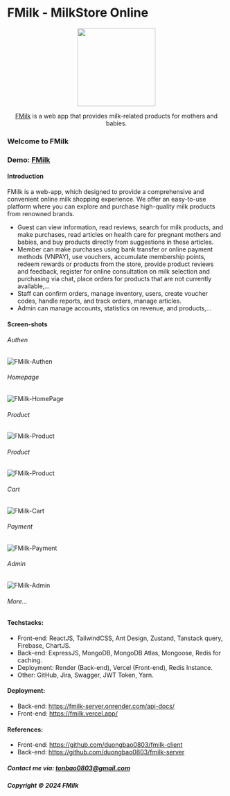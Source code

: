 # FMilk - MilkStore Online

<div align="center">
    <img style="width: 180px;" src="https://firebasestorage.googleapis.com/v0/b/swd392-d2c4e.appspot.com/o/FMilk%2Flogo_fmilk_preview_rev_1.png?alt=media&token=a80a26a0-c7a6-4039-a836-665e2ade3d43" />
    <p><a href="https://fmilk.vercel.app/">FMilk</a> is a web app that provides milk-related products for mothers and babies.
</div>

### Welcome to FMilk

### Demo: [FMilk](https://fmilk.vercel.app)

#### Introduction

FMilk is a web-app, which designed to provide a comprehensive and convenient online milk shopping experience. We offer an easy-to-use platform where you can explore and purchase high-quality milk products from renowned brands.

- Guest can view information, read reviews, search for milk products, and make purchases, read articles on health care for pregnant mothers and babies, and buy products directly from suggestions in these articles.
- Member can make purchases using bank transfer or online payment methods (VNPAY), use vouchers, accumulate membership points, redeem rewards or products from the store, provide product reviews and feedback, register for online consultation on milk selection and purchasing via chat, place orders for products that are not currently available,...
- Staff can confirm orders, manage inventory, users, create voucher codes, handle reports, and track orders, manage articles.
- Admin can manage accounts, statistics on revenue, and products,...

#### Screen-shots

###### Authen

![FMilk-Authen](https://firebasestorage.googleapis.com/v0/b/swd392-d2c4e.appspot.com/o/FMilk%2FAuth.png?alt=media&token=bbc43673-0fa5-4a39-aae4-5290883cde55)

###### Homepage

![FMilk-HomePage](https://firebasestorage.googleapis.com/v0/b/swd392-d2c4e.appspot.com/o/FMilk%2FHomePage.png?alt=media&token=12f222c6-c32c-4fd9-a38b-91e784e2b9b0)

###### Product

![FMilk-Product](https://firebasestorage.googleapis.com/v0/b/swd392-d2c4e.appspot.com/o/FMilk%2FProduct.png?alt=media&token=2c236bb0-bbe8-4711-a34e-0a1b81c48306)

###### Product

![FMilk-Product](https://firebasestorage.googleapis.com/v0/b/swd392-d2c4e.appspot.com/o/FMilk%2FProduct.png?alt=media&token=2c236bb0-bbe8-4711-a34e-0a1b81c48306)

###### Cart

![FMilk-Cart](https://firebasestorage.googleapis.com/v0/b/swd392-d2c4e.appspot.com/o/FMilk%2FCart.png?alt=media&token=a0ee781a-21a7-4cba-952d-33d301a03aad)

###### Payment

![FMilk-Payment](https://firebasestorage.googleapis.com/v0/b/swd392-d2c4e.appspot.com/o/FMilk%2FPayment.png?alt=media&token=db4641ad-6d66-44a8-9c10-61178b533a96)

###### Admin

![FMilk-Admin](https://firebasestorage.googleapis.com/v0/b/swd392-d2c4e.appspot.com/o/FMilk%2FScreenshot%202024-07-30%20165307.png?alt=media&token=4f2e3238-4793-4c8f-9d80-3054b0536a12)

###### More...

#### Techstacks:

- Front-end: ReactJS, TailwindCSS, Ant Design, Zustand, Tanstack query, Firebase, ChartJS.
- Back-end: ExpressJS, MongoDB, MongoDB Atlas, Mongoose, Redis for caching.
- Deployment: Render (Back-end), Vercel (Front-end), Redis Instance.
- Other: GitHub, Jira, Swagger, JWT Token, Yarn.

#### Deployment:

- Back-end: https://fmilk-server.onrender.com/api-docs/
- Front-end: https://fmilk.vercel.app/

#### References:

- Front-end: https://github.com/duongbao0803/fmilk-client
- Back-end: https://github.com/duongbao0803/fmilk-server

##### Contact me via: tonbao0803@gmail.com

##### Copyright &#169; 2024 FMilk
